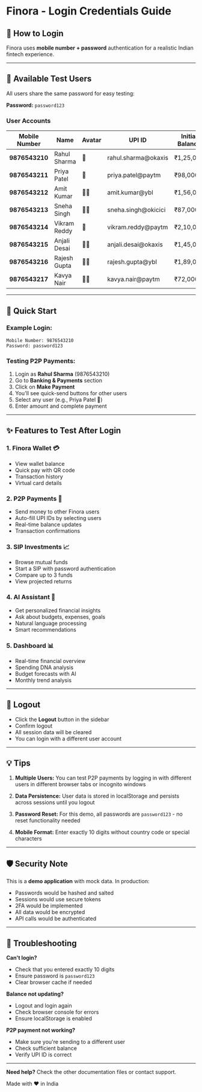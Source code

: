 # Finora - Login Credentials Guide

## 🔐 How to Login

Finora uses **mobile number + password** authentication for a realistic Indian fintech experience.

---

## 📱 Available Test Users

All users share the same password for easy testing:

**Password:** `password123`

### User Accounts

| Mobile Number | Name | Avatar | UPI ID | Initial Balance |
|--------------|------|--------|--------|----------------|
| **9876543210** | Rahul Sharma | 👨 | rahul.sharma@okaxis | ₹1,25,000 |
| **9876543211** | Priya Patel | 👩 | priya.patel@paytm | ₹98,000 |
| **9876543212** | Amit Kumar | 👨‍💼 | amit.kumar@ybl | ₹1,56,000 |
| **9876543213** | Sneha Singh | 👩‍💼 | sneha.singh@okicici | ₹87,000 |
| **9876543214** | Vikram Reddy | 🧑 | vikram.reddy@paytm | ₹2,10,000 |
| **9876543215** | Anjali Desai | 👩‍🦰 | anjali.desai@okaxis | ₹1,45,000 |
| **9876543216** | Rajesh Gupta | 👨‍🦳 | rajesh.gupta@ybl | ₹1,89,000 |
| **9876543217** | Kavya Nair | 👩‍🎓 | kavya.nair@paytm | ₹72,000 |

---

## 🚀 Quick Start

### Example Login:
```
Mobile Number: 9876543210
Password: password123
```

### Testing P2P Payments:
1. Login as **Rahul Sharma** (9876543210)
2. Go to **Banking & Payments** section
3. Click on **Make Payment**
4. You'll see quick-send buttons for other users
5. Select any user (e.g., Priya Patel 👩)
6. Enter amount and complete payment

---

## ✨ Features to Test After Login

### 1. **Finora Wallet** 💳
- View wallet balance
- Quick pay with QR code
- Transaction history
- Virtual card details

### 2. **P2P Payments** 💸
- Send money to other Finora users
- Auto-fill UPI IDs by selecting users
- Real-time balance updates
- Transaction confirmations

### 3. **SIP Investments** 📈
- Browse mutual funds
- Start a SIP with password authentication
- Compare up to 3 funds
- View projected returns

### 4. **AI Assistant** 🤖
- Get personalized financial insights
- Ask about budgets, expenses, goals
- Natural language processing
- Smart recommendations

### 5. **Dashboard** 📊
- Real-time financial overview
- Spending DNA analysis
- Budget forecasts with AI
- Monthly trend analysis

---

## 🔄 Logout

- Click the **Logout** button in the sidebar
- Confirm logout
- All session data will be cleared
- You can login with a different user account

---

## 💡 Tips

1. **Multiple Users:** You can test P2P payments by logging in with different users in different browser tabs or incognito windows

2. **Data Persistence:** User data is stored in localStorage and persists across sessions until you logout

3. **Password Reset:** For this demo, all passwords are `password123` - no reset functionality needed

4. **Mobile Format:** Enter exactly 10 digits without country code or special characters

---

## 🛡️ Security Note

This is a **demo application** with mock data. In production:
- Passwords would be hashed and salted
- Sessions would use secure tokens
- 2FA would be implemented
- All data would be encrypted
- API calls would be authenticated

---

## 🐛 Troubleshooting

**Can't login?**
- Check that you entered exactly 10 digits
- Ensure password is `password123`
- Clear browser cache if needed

**Balance not updating?**
- Logout and login again
- Check browser console for errors
- Ensure localStorage is enabled

**P2P payment not working?**
- Make sure you're sending to a different user
- Check sufficient balance
- Verify UPI ID is correct

---

**Need help?** Check the other documentation files or contact support.

Made with ❤️ in India
